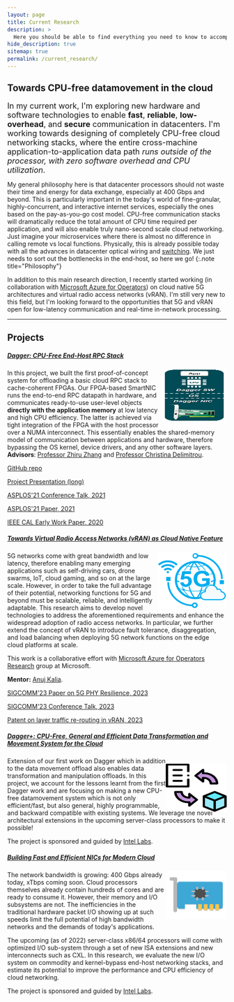 ```yaml
---
layout: page
title: Current Research
description: >
  Here you should be able to find everything you need to know to accomplish the most common tasks when blogging with Hydejack.
hide_description: true
sitemap: true
permalink: /current_research/
---
```


## Towards CPU-free datamovement in the cloud

<font size="4">  In my current work, I'm exploring new hardware and software technologies to enable <strong>fast</strong>, <strong>reliable</strong>, <strong>low-overhead</strong>, and <strong>secure</strong> communication in datacenters. I'm working towards designing of completely CPU-free cloud networking stacks, where the entire cross-machine application-to-application data path <em>runs outside of the processor, with zero software overhead and CPU utilization</em>. </font>


My general philosophy here is that datacenter processors should not waste their time and energy for data exchange, especially at 400 Gbps and beyond. This is particularly important in the today's world of fine-granular, highly-concurrent, and interactive internet services, especially the ones based on the pay-as-you-go cost model. CPU-free communication stacks will dramatically reduce the total amount of CPU time required per application, and will also enable truly nano-second scale cloud networking. Just imagine your microservices where there is almost no difference in calling remote vs local functions. Physically, this is already possible today with all the advances in datacenter optical wiring and <a href="https://www.microsoft.com/en-us/research/project/sirius/" title="MSRC">switching</a>. We just needs to sort out the bottlenecks in the end-host, so here we go!
{:.note title="Philosophy"}

In addition to this main research direction, I recently started working (in collaboration with <a href="https://www.microsoft.com/en-us/research/group/azure-for-operators-afo-research/" title="MSRC">Microsoft Azure for Operators</a>) on cloud native 5G architectures and virtual radio access networks (vRAN). I'm still very new to this field, but I'm looking forward to the opportunities that 5G and vRAN open for low-latency communication and real-time in-network processing.

---

## Projects

##### <ins>Dagger: CPU-Free End-Host RPC Stack</ins>

<img src="../assets/img/dagger_nic.png" width="150" height="120" style="float:right" padding-top=10px />

In this project, we built the first proof-of-concept system for offloading a basic cloud RPC stack to cache-coherent FPGAs. Our FPGA-based SmartNIC runs the end-to-end RPC datapath in hardware, and communicates ready-to-use user-level objects **directly with the application memory** at low latency and high CPU efficiency. The latter is achieved via tight integration of the FPGA with the host processor over a NUMA interconnect. This essentially enables the shared-memory model of communication between applications and hardware, therefore bypassing the OS kernel, device drivers, and any other software layers. **Advisors**: <a href="https://www.csl.cornell.edu/~zhiruz/" title="Cornell">Professor Zhiru Zhang</a> and <a href="https://www.csl.cornell.edu/~delimitrou/" title="Cornell">Professor Christina Delimitrou</a>.

<a href="https://github.com/barabanshek/Dagger" title="MSRC">GitHub repo</a>

<a href="https://github.com/barabanshek/Dagger/blob/master/resources/Dagger_Slides.pdf" title="MSRC">Project Presentation (long)</a>

<a href="https://www.youtube.com/watch?v=ONnR6Mg6t4E" title="MSRC">ASPLOS'21 Conference Talk, 2021</a>

<a href="https://dl.acm.org/doi/abs/10.1145/3445814.3446696" title="MSRC">ASPLOS'21 Paper, 2021</a>

<a href="https://ieeexplore.ieee.org/document/9180035/" title="MSRC">IEEE CAL Early Work Paper, 2020</a>


##### <ins>Towards Virtual Radio Access Networks (vRAN) as Cloud Native Feature</ins>

<img src="../assets/img/5g.png" width="160" height="130" style="float:right" padding-top=2px />

5G networks come with great bandwidth and low latency, therefore enabling many emerging applications such as self-driving cars, drone swarms, IoT, cloud gaming, and so on at the large scale. However, in order to take the full advantage of their potential, networking functions for 5G and beyond must be scalable, reliable, and intelligently adaptable. This research aims to develop novel technologies to address the aforementioned requirements and enhance the widespread adoption of radio access networks. In particular, we further extend the concept of vRAN to introduce fault tolerance, disaggregation, and load balancing when deploying 5G network functions on the edge cloud platforms at scale.

This work is a collaborative effort with <a href="https://www.microsoft.com/en-us/research/group/azure-for-operators-afo-research/" title="MSRC">Microsoft Azure for Operators Research</a> group at Microsoft.

**Mentor:** <a href="http://anujkalia.com/" title="AnujKalia">Anuj Kalia</a>.

<a href="https://www.microsoft.com/en-us/research/publication/resilient-baseband-processing-in-virtualized-rans-with-slingshot/" title="MSRC">SIGCOMM'23 Paper on 5G PHY Resilience, 2023</a>

<a href="https://www.youtube.com/watch?v=PYXsZaHABM0" title="MSRC">SIGCOMM'23 Conference Talk, 2023</a>

<a href="https://patents.google.com/patent/US20230388234A1/en" title="US20230388234A1">Patent on layer traffic re-routing in vRAN, 2023</a>


##### <ins>Dagger+: CPU-Free, General and Efficient Data Transformation and Movement System for the Cloud</ins>

<img src="../assets/img/dagger_plus.png" width="140" height="110" style="float:right; position: relative; top: 15px" />

Extension of our first work on Dagger which in addition to the data movement offload also enables data transformation and manipulation offloads. In this project, we account for the lessons learnt from the first Dagger work and are focusing on making a new CPU-free datamovement system which is not only efficient/fast, but also general, highly programmable, and backward compatible with existing systems. We leverage the novel architectural extensions in the upcoming server-class processors to make it possible! 

The project is sponsored and guided by <a href="https://www.intel.com/content/www/us/en/research/overview.html" title="Intel">Intel Labs</a>.


##### <ins>Building Fast and Efficient NICs for Modern Cloud</ins>

<img src="../assets/img/networkcard_92605.png" width="140" height="110" style="float:right" padding-top=10px />

The network bandwidth is growing: 400 Gbps already today, xTbps coming soon. Cloud processors themselves already contain hundreds of cores and are ready to consume it. However, their memory and I/O subsystems are not. The inefficiencies in the traditional hardware packet I/O showing up at such speeds limit the full potential of high bandwidth networks and the demands of today's applications.

The upcoming (as of 2022) server-class x86/64 processors will come with optimized I/O sub-system through a set of new ISA extensions and new interconnects such as CXL. In this research, we evaluate the new I/O system on commodity and kernel-bypass end-host networking stacks, and estimate its potential to improve the performance and CPU efficiency of cloud networking.

The project is sponsored and guided by <a href="https://www.intel.com/content/www/us/en/research/overview.html" title="Intel">Intel Labs</a>.
